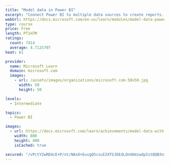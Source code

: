 ```yaml
---
title: "Model data in Power BI"
excerpt: "Connect Power BI to multiple data sources to create reports. Define the relationship between your data sources."
webUrl: https://docs.microsoft.com/en-us/learn/modules/model-data-power-bi/
type: course
price: Free
length: PT1H7M
ratings:
  count: 7414
  average: 4.7125707
heat: 61

provider:
  name: Microsoft Learn
  domain: microsoft.com
  images:
    - url: /assets/images/organizations/microsoft.com-50x50.jpg
      width: 50
      height: 50

levels:
  - Intermediate

topics:
  - Power BI

images:
  - url: https://docs.microsoft.com/learn/achievements/model-data-with-power-bi-desktop-social.png
    width: 800
    height: 400
    isCached: true

secured: "/vPctY2wRD4cE+P/nt/NAsO+EusgQ5csuIZ4TGJDEdLOnGKmzwdpIstQQB3ni2BmJ7Ml+Mr2kOeOS1+OwqKOMw+/2jhAIKIZndcCiH7hwlxVFYlu1hP93xz7LPm0U5Qj8JKdO5nD1SyFsvDmJKm/St3W/Bz/NVhxaZgOG7UCcu02Po/tmXeruGw2YPbX9gPtr2HqJ9ZWKf8i7wkMxgBFjXkTIrPG8pgrHBx6fqwcRt76+RnF5pbeX8khfrXViZdR/zpzlTGDqgHBKZnYFOUKmdS7q1DpW0mLMU+HbltjpwBam+UeP/ySUdB95jFyc00imk7drcQVcjP0X5nX0BcNIqaGE8ct8I0qrMVkApjG7rFDeFNb9Hi390VRekt+P1eVM3A0Iu6+Tmrtapd508lM5EMFUuXn4pFE5BDsiPTasSA=;uCOt03KqYjR5c3b+peBRyA=="
---
```


